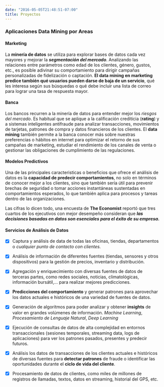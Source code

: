 ```yaml
---
date: "2016-05-05T21:48:51-07:00"
title: Proyectos
---
```


### Aplicaciones Data Mining por Areas
#### Marketing
La **minería de datos** se utiliza para explorar bases de datos cada vez mayores y mejorar la _**segmentación del mercado**_. Analizando las relaciones entre parámetros como edad de los clientes, género, gustos, etc., es posible adivinar su comportamiento para dirigir campañas personalizadas de fidelización o captación. **El data mining en marketing predice también qué usuarios pueden darse de baja de un servicio**, qué les interesa según sus búsquedas o qué debe incluir una lista de correo para lograr una tasa de respuesta mayor.

#### Banca
Los bancos recurren a la minería de datos para entender mejor los _riesgos del mercado_. Es habitual que se aplique a la calificación crediticia (**rating**) y a sistemas inteligentes antifraude para analizar transacciones, movimientos de tarjetas, patrones de compra y datos financieros de los clientes. El **data mining** también permite a la banca conocer más sobre nuestras preferencias o hábitos en internet para optimizar el retorno de sus campañas de marketing, estudiar el rendimiento de los canales de venta o gestionar las obligaciones de cumplimiento de las regulaciones.

#### Modelos Predictivos
Una de las principales caracteristicas o beneficios que ofrece el análisis de datos es la **capacidad de predecir comportamientos**, no solo en términos de conocer mejor a los clientes, sino que también sería útil para prevenir brechas de seguridad o tomar acciones instantáneas sustentadas en comportamientos esperados, lo que también aplica para procesos y tareas dentro de las organizaciones.

Las cifras lo dicen todo, una encuesta de **The Economist** reportó que tres cuartos de los ejecutivos con mejor desempeño consideran que _**las decisiones basadas en datos son esenciales para el éxito de su empresa.**_

#### Servicios de Análisis de Datos
- [x] Captura y análisis de data de todas las oficinas, tiendas, departamentos o _cualquier punto de contacto con clientes._
- [x] Análisis de información de diferentes fuentes (tiendas, sensores y otros dispositivos) para la gestión de precios, inventario y distribución.
- [x] Agregación y enriquecimiento con diversas fuentes de datos de terceras partes, como redes sociales, noticias, climatológicas, información bursátil,… para realizar mejores predicciones.
- [x] **Predicciones del comportamiento** y generar patrones para aprovechar los datos actuales e históricos de una variedad de fuentes de datos.
- [x] Generación de algoritmos para poder analizar y obtener **insights** de valor en grandes volúmenes de información. _Machine Learning_, _Procesamiento de Lenguaje Natural_, _Deep Learning_
- [x] Ejecución de consultas de datos de alta complejidad en entornos transaccionales (sesiones temporales, streaming data, logs de aplicaciones) para ver los patrones pasados, presentes y predecir futuros.
- [x] Análisis los datos de transacciones de los clientes actuales e históricos de diversas fuentes para **detectar patrones** de fraude o identificar las oportunidades durante el **ciclo de vida del cliente**.
- [x] Procesamiento de datos de clientes, como miles de millones de registros de llamadas, textos, datos en streaming, historial del GPS, etc.




